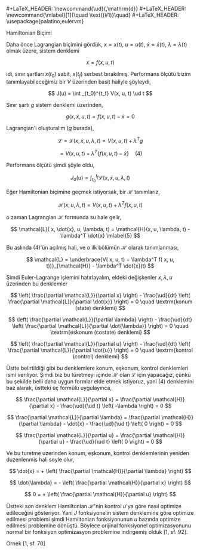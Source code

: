 #+LaTeX_HEADER: \newcommand{\ud}{\,\mathrm{d}}
#+LaTeX_HEADER: \newcommand{\mlabel}[1]{\quad \text{(#1)}\quad}
#+LaTeX_HEADER: \usepackage{palatino,eulervm}

Hamiltonian Biçimi 

Daha önce Lagrangian biçimini gördük, $x=x(t)$, $u=u(t)$,
$\dot{x}=\dot{x}(t)$, $\lambda=\lambda(t)$ olmak üzere, sistem denklemi

$$
\dot{x} = f(x, u, t)
$$

idi, sınır şartları $x(t_0)$ sabit, $x(t_f)$ serbest
bırakılmış. Performans ölçütü bizim tanımlayabileceğimiz bir $V$
üzerinden basit haliyle şöyleydi,

$$
J(u) = \int _{t_0}^{t_f} V(x, u, t) \ud t
$$

Sınır şartı $g$ sistem denklemi üzerinden,

$$
g(x, \dot{x}, u, t) = f(x, u, t) - \dot{x} = 0
$$

Lagrangian'i oluşturalım ($g$ burada), 

$$
\mathcal{L} = \mathcal{L}( x, \dot{x}, u, \lambda, t) =
V( x, u, t) +  \lambda^T g 
$$

$$
= V(x, u, t) +  \lambda^T \big\{ f(x, u, t) - \dot{x} \big\}
\quad (4)
$$


Performans ölçütü şimdi şöyle oldu,

$$
J_a(u) = \int _{t_0}^{t_f} \mathcal{L}( x, \dot{x}, u, \lambda, t)
$$

Eğer Hamiltonian biçimine geçmek istiyorsak, bir $\mathcal{H}$ tanımlarız,

$$
\mathcal{H}(x, u, \lambda, t) = V( x, u, t) + \lambda^T f(x, u, t)
$$

o zaman Lagrangian $\mathcal{H}$ formunda su hale gelir,

$$
\mathcal{L}( x, \dot{x}, u, \lambda, t) = 
\mathcal{H}(x, u, \lambda, t) - \lambda^T \dot{x}
\mlabel{5}
$$

Bu aslında (4)'ün açılmış hali, ve o ilk bölümün $\mathcal{H}$ olarak tanımlanması,

$$ 
\mathcal{L} = \underbrace{V( x, u, t) + \lambda^T f( x, u, t))}_{\mathcal{H}} - 
\lambda^T \dot{x}(t) 
$$ 

Şimdi Euler-Lagrange işlemini hatırlayalım, eldeki değişkenler
$x,\lambda,u$ üzerinden bu denklemler

$$
\left( \frac{\partial \mathcal{L}}{\partial x} \right) -
\frac{\ud}{dt} \left( \frac{\partial \mathcal{L}}{\partial \dot{x}} \right) 
= 0 
\quad
\textrm{konum (state) denklemi}
$$

$$
\left( \frac{\partial \mathcal{L}}{\partial \lambda} \right) -
\frac{\ud}{dt} \left( \frac{\partial \mathcal{L}}{\partial \dot{\lambda}} \right) 
= 0
\quad
\textrm{eskonum (costate) denklemi}
$$

$$
\left( \frac{\partial \mathcal{L}}{\partial u} \right) -
\frac{\ud}{dt} \left( \frac{\partial \mathcal{L}}{\partial \dot{u}} \right) 
= 0
\quad
\textrm{kontrol (control) denklemi}
$$

Üstte belirtildiği gibi bu denklemlere konum, eşkonum, kontrol
denklemleri ismi veriliyor. Şimdi biz bu türetmeyi içinde
$\mathcal{H}$ olan $\mathcal{L}$ için yapacağız, çünkü bu şekilde
belli daha uygun formlar elde etmek istiyoruz, yani (4) denklemini baz
alarak, üstteki üç formülü uygulayınca,

$$
\frac{\partial \mathcal{L}}{\partial x} = 
\frac{\partial \mathcal{H}}{\partial x} - 
\frac{\ud}{\ud t} \left( -\lambda \right)   = 0
$$

$$
\frac{\partial \mathcal{L}}{\partial \lambda} = 
\frac{\partial \mathcal{H}}{\partial \lambda} - \dot{x} -
\frac{\ud}{\ud t} \left( 0 \right)   = 0
$$

$$
\frac{\partial \mathcal{L}}{\partial u} = 
\frac{\partial \mathcal{H}}{\partial u} - 
\frac{\ud}{\ud t} \left( 0 \right)   = 0
$$

Ve bu turetme uzerinden konum, eşkonum, kontrol denklemlerinin yeniden
duzenlenmis hali soyle olur,

$$
\dot{x} = + \left( \frac{\partial \mathcal{H}}{\partial \lambda} \right)
$$

$$
\dot{\lambda} = - \left( \frac{\partial \mathcal{H}}{\partial x} \right)
$$

$$
0 = + \left( \frac{\partial \mathcal{H}}{\partial u} \right)
$$


Üstteki son denklem Hamiltonian $\mathcal{H}$'nin kontrol $u$'ya göre
nasıl optimize edileceğini gösteriyor. Yani $J$ fonksiyonelin sistem
denklemine göre optimize edilmesi problemi şimdi Hamiltonian
fonksiyonunun $u$ bazında optimize edilmesi problemine
dönüştü. Böylece orijinal fonksiyonel optimizasyonunu normal bir
fonksiyon optimizasyon problemine indirgemiş olduk [1, sf. 92].

Ornek [1, sf. 70]













